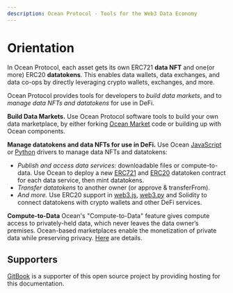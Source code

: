 ```yaml
---
description: Ocean Protocol - Tools for the Web3 Data Economy
---
```


# Orientation

In Ocean Protocol, each asset gets its own ERC721 **data NFT** and one(or more) ERC20 **datatokens**. This enables data wallets, data exchanges, and data co-ops by directly leveraging crypto wallets, exchanges, and more.

Ocean Protocol provides tools for developers to _build data markets_, and to _manage data NFTs and datatokens_ for use in DeFi.

**Build Data Markets.** Use Ocean Protocol software tools to build your own data marketplace, by either forking [Ocean Market](https://v4.market.oceanprotocol.com/) code or building up with Ocean components.

**Manage datatokens and data NFTs for use in DeFi.** Use Ocean [JavaScript](https://github.com/oceanprotocol/ocean.js) or [Python](https://github.com/oceanprotocol/ocean.py) drivers to manage data NFTs and datatokens:

* _Publish and access data services:_ downloadable files or compute-to-data. Use Ocean to deploy a new [ERC721](https://github.com/ethereum/EIPs/blob/master/EIPS/eip-721.md) and [ERC20](https://github.com/ethereum/EIPs/blob/7f4f0377730f5fc266824084188cc17cf246932e/EIPS/eip-20.md) datatoken contract for each data service, then mint datatokens.
* _Transfer datatokens_ to another owner (or approve & transferFrom).
* _And more._ Use ERC20 support in [web3.js](https://web3js.readthedocs.io/), [web3.py](https://web3py.readthedocs.io/en/stable/examples.html#working-with-an-erc20-token-contract) and Solidity to connect datatokens with crypto wallets and other DeFi services.

**Compute-to-Data** Ocean's "Compute-to-Data" feature gives compute access to privately-held data, which never leaves the data owner’s premises. Ocean-based marketplaces enable the monetization of private data while preserving privacy. [Here](tutorials/compute-to-data-architecture/) are details.

## Supporters

[GitBook](https://www.gitbook.com/) is a supporter of this open source project by providing hosting for this documentation.